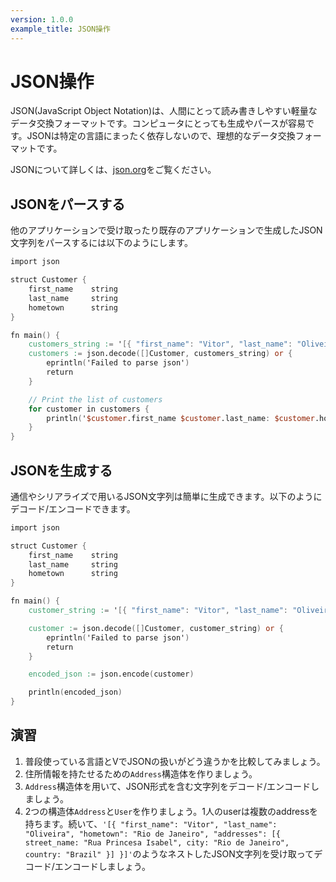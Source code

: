 ```yaml
---
version: 1.0.0
example_title: JSON操作
---
```


# JSON操作

JSON(JavaScript Object Notation)は、人間にとって読み書きしやすい軽量なデータ交換フォーマットです。コンピュータにとっても生成やパースが容易です。JSONは特定の言語にまったく依存しないので、理想的なデータ交換フォーマットです。

JSONについて詳しくは、[json.org](http://json.org)をご覧ください。

## JSONをパースする

他のアプリケーションで受け取ったり既存のアプリケーションで生成したJSON文字列をパースするには以下のようにします。

```v
import json

struct Customer {
    first_name    string
    last_name     string
    hometown      string
}

fn main() {
    customers_string := '[{ "first_name": "Vitor", "last_name": "Oliveira", "hometown": "Rio de Janeiro" }, { "first_name": "Don", "last_name": "Nisnoni", "hometown": "Kupang" }]'
    customers := json.decode([]Customer, customers_string) or {
        eprintln('Failed to parse json')
        return
    }

    // Print the list of customers
    for customer in customers {
        println('$customer.first_name $customer.last_name: $customer.hometown')
    }
}
```

## JSONを生成する

通信やシリアライズで用いるJSON文字列は簡単に生成できます。以下のようにデコード/エンコードできます。

```v
import json

struct Customer {
    first_name    string
    last_name     string
    hometown      string
}

fn main() {
    customer_string := '[{ "first_name": "Vitor", "last_name": "Oliveira", "hometown": "Rio de Janeiro"}]'

    customer := json.decode([]Customer, customer_string) or {
        eprintln('Failed to parse json')
        return
    }

    encoded_json := json.encode(customer)

    println(encoded_json)
}
```

## 演習

1. 普段使っている言語とVでJSONの扱いがどう違うかを比較してみましょう。
2. 住所情報を持たせるための`Address`構造体を作りましょう。
3. `Address`構造体を用いて、JSON形式を含む文字列をデコード/エンコードしましょう。
4. 2つの構造体`Address`と`User`を作りましょう。1人のuserは複数のaddressを持ちます。続いて、`'[{ "first_name": "Vitor", "last_name": "Oliveira", "hometown": "Rio de Janeiro", "addresses": [{ street_name: "Rua Princesa Isabel", city: "Rio de Janeiro", country: "Brazil" }] }]'`のようなネストしたJSON文字列を受け取ってデコード/エンコードしましょう。
